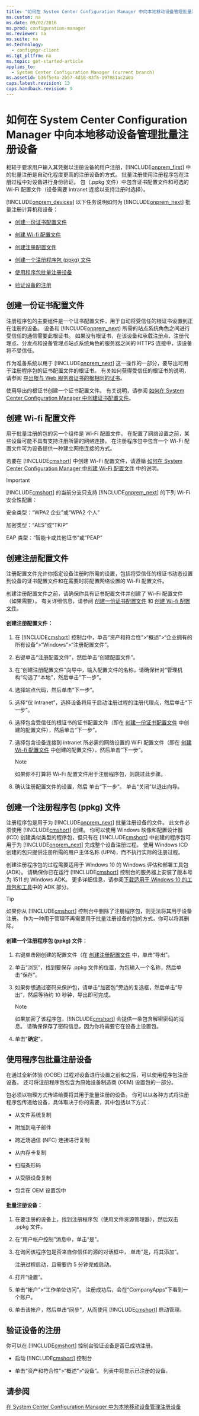 ```yaml
---
title: "如何在 System Center Configuration Manager 中向本地移动设备管理批量注册设备"
ms.custom: na
ms.date: 09/02/2016
ms.prod: configuration-manager
ms.reviewer: na
ms.suite: na
ms.technology: 
  - configmgr-client
ms.tgt_pltfrm: na
ms.topic: get-started-article
applies_to: 
  - System Center Configuration Manager (current branch)
ms.assetid: b36f5e4a-2b57-4d18-83f6-197081ac2a0a
caps.latest.revision: 13
caps.handback.revision: 9
---
```

# 如何在 System Center Configuration Manager 中向本地移动设备管理批量注册设备
相较于要求用户输入其凭据以注册设备的用户注册，[!INCLUDE[onprem_first](../LocTest/includes/onprem_first_md.md)] 中的批量注册是自动化程度更高的注册设备的方式。  批量注册使用注册程序包在注册过程中对设备进行身份验证。 包（.ppkg 文件）中包含证书配置文件和可选的 Wi\-Fi 配置文件（设备需要 intranet 连接以支持注册时选择）。  
  
 [!INCLUDE[onprem_devices](../LocTest/includes/onprem_devices_md.md)] 以下任务说明如何为 [!INCLUDE[onprem_next](../LocTest/includes/onprem_next_md.md)] 批量注册计算机和设备：  
  
-   [创建一份证书配置文件](#bkmk_createCert)  
  
-   [创建 Wi-fi 配置文件](#CreateWifi)  
  
-   [创建注册配置文件](#bkmk_createEnroll)  
  
-   [创建一个注册程序包 (ppkg) 文件](#bkmk_createPpkg)  
  
-   [使用程序包批量注册设备](#bkmk_getPpkg)  
  
-   [验证设备的注册](#bkmk_verifyEnroll)  
  
##  <a name="bkmk_createCert"></a> 创建一份证书配置文件  
 注册程序包的主要组件是一个证书配置文件，用于自动将受信任的根证书设置到正在注册的设备。  设备和 [!INCLUDE[onprem_next](../LocTest/includes/onprem_next_md.md)] 所需的站点系统角色之间进行受信任的通信需要此根证书。 如果没有根证书，在该设备和承载注册点、注册代理点、分发点和设备管理点站点系统角色的服务器之间的 HTTPS 连接中，该设备将不受信任。  
  
 作为准备系统以用于 [!INCLUDE[onprem_next](../LocTest/includes/onprem_next_md.md)] 这一操作的一部分，要导出可用于注册程序包的证书配置文件的根证书。 有关如何获得受信任的根证书的说明，请参阅 [导出根与 Web 服务器证书的根相同的证书](../LocTest/Set-up-certificates-for-trusted-communications-for-On-premises-Mobile-Device-Management-in-System-Center-Configuration-Manager.md#bkmk_exportCert)。  
  
 使用导出的根证书创建一个证书配置文件。 有关说明，请参阅 [如何在 System Center Configuration Manager 中创建证书配置文件](../LocTest/How-to-create-certificate-profiles-in-System-Center-Configuration-Manager.md)。  
  
##  <a name="CreateWifi"></a> 创建 Wi\-fi 配置文件  
 用于批量注册的包的另一个组件是 Wi\-Fi 配置文件。 在配置了网络设置之前，某些设备可能不具有支持注册所需的网络连接。 在注册程序包中包含一个 Wi\-Fi 配置文件可为设备提供一种建立网络连接的方式。  
  
 若要在 [!INCLUDE[cmshort](../LocTest/includes/cmshort_md.md)] 中创建 Wi\-Fi 配置文件，请遵循 [如何在 System Center Configuration Manager 中创建 Wi\-Fi 配置文件](../LocTest/How-to-create-Wi-Fi-profiles-in-System-Center-Configuration-Manager.md) 中的说明。  
  
> [!IMPORTANT]  
>  [!INCLUDE[cmshort](../LocTest/includes/cmshort_md.md)] 的当前分支只支持 [!INCLUDE[onprem_next](../LocTest/includes/onprem_next_md.md)] 的下列 Wi\-Fi 安全性配置：  
>   
>  安全类型：“WPA2 企业”或“WPA2 个人”  
>   
>  加密类型：“AES”或“TKIP”  
>   
>  EAP 类型：“智能卡或其他证书”或“PEAP”  
  
##  <a name="bkmk_createEnroll"></a> 创建注册配置文件  
 注册配置文件允许你指定设备注册时所需的设置，包括将受信任的根证书动态设置到设备的证书配置文件和在需要时将配置网络设置的 Wi\-Fi 配置文件。  
  
 创建注册配置文件之前，请确保你具有证书配置文件并创建了 Wi\-Fi 配置文件（如果需要）。 有关详细信息，请参阅 [创建一份证书配置文件](#bkmk_createCert) 和 [创建 Wi-fi 配置文件](#CreateWifi)。  
  
#### 创建注册配置文件：  
  
1.  在 [!INCLUDE[cmshort](../LocTest/includes/cmshort_md.md)] 控制台中，单击“资产和符合性”\>“概述”\>“企业拥有的所有设备”\>“Windows”\>“注册配置文件”。  
  
2.  右键单击“注册配置文件”，然后单击“创建配置文件”。  
  
3.  在“创建注册配置文件”向导中，输入配置文件的名称，请确保针对“管理机构”勾选了“本地”，然后单击“下一步”。  
  
4.  选择站点代码，然后单击“下一步”。  
  
5.  选择“仅 Intranet”，选择设备将用于启动注册过程的注册代理点，然后单击“下一步”。  
  
6.  选择包含受信任的根证书的证书配置文件（即在 [创建一份证书配置文件](#bkmk_createCert) 中创建的配置文件），然后单击“下一步”。  
  
7.  选择包含设备连接到 intranet 所必需的网络设置的 WiFi 配置文件（即在 [创建 Wi-fi 配置文件](#CreateWifi) 中创建的配置文件），然后单击“下一步”。  
  
    > [!NOTE]  
    >  如果你不打算将 Wi\-Fi 配置文件用于注册程序包，则跳过此步骤。  
  
8.  确认注册配置文件的设置，然后	单击“下一步”。 单击“关闭”以退出向导。  
  
##  <a name="bkmk_createPpkg"></a> 创建一个注册程序包 \(ppkg\) 文件  
 注册程序包是用于为 [!INCLUDE[onprem_next](../LocTest/includes/onprem_next_md.md)] 批量注册设备的文件。  此文件必须使用 [!INCLUDE[cmshort](../LocTest/includes/cmshort_md.md)] 创建。 你可以使用 Windows 映像和配置设计器 \(ICD\) 创建类似类型的程序包，但只有在 [!INCLUDE[cmshort](../LocTest/includes/cmshort_md.md)] 中创建的程序包可用于为 [!INCLUDE[onprem_next](../LocTest/includes/onprem_next_md.md)] 完成整个设备注册过程。 使用 Windows ICD 创建的包只提供注册所需的用户主体名称 \(UPN\)，而不执行实际的注册过程。  
  
 创建注册程序包的过程需要适用于 Windows 10 的 Windows 评估和部署工具包 \(ADK\)。  请确保你已在运行 [!INCLUDE[cmshort](../LocTest/includes/cmshort_md.md)] 控制台的服务器上安装了版本号为 1511 的 Windows ADK。 更多详细信息，请参阅[下载适用于 Windows 10 的工具包和工具](https://msdn.microsoft.com/windows/hardware/dn913721.aspx)中的 ADK 部分。  
  
> [!TIP]  
>  如果你从 [!INCLUDE[cmshort](../LocTest/includes/cmshort_md.md)] 控制台中删除了注册程序包，则无法将其用于设备注册。 作为一种用于管理不再需要用于批量注册设备的包的方式，你可以将其删除。  
  
#### 创建一个注册程序包 \(ppkg\) 文件：  
  
1.  右键单击刚创建的配置文件（在 [创建注册配置文件](#bkmk_createEnroll) 中，单击“导出”。  
  
2.  单击“浏览”，找到要保存 .ppkg 文件的位置，为包输入一个名称，然后单击“保存”。  
  
3.  如果你想通过密码来保护包，请单击“加密包”旁边的复选框，然后单击“导出”，然后等待约 10 秒钟，导出即可完成。  
  
    > [!NOTE]  
    >  如果加密了该程序包，[!INCLUDE[cmshort](../LocTest/includes/cmshort_md.md)] 会提供一条包含解密密码的消息。 请确保保存了密码信息，因为你将需要它在设备上设置包。  
  
4.  单击"**确定**"。  
  
##  <a name="bkmk_getPpkg"></a> 使用程序包批量注册设备  
 在通过全新体验 \(OOBE\) 过程对设备进行设置之前和之后，可以使用程序包注册设备。   还可将注册程序包包含为原始设备制造商 \(OEM\) 设置包的一部分。  
  
 包必须以物理方式传递给要将其用于批量注册的设备。 你可以以各种方式将注册程序包传递给设备，具体取决于你的需要，其中包括以下方式：  
  
-   从文件系统复制  
  
-   附加到电子邮件  
  
-   跨近场通信 \(NFC\) 连接进行复制  
  
-   从内存卡复制  
  
-   扫描条形码  
  
-   从受限设备复制  
  
-   包含在 OEM 设置包中  
  
#### 批量注册设备：  
  
1.  在要注册的设备上，找到注册程序包（使用文件资源管理器），然后双击 .ppkg 文件。  
  
2.  在“用户帐户控制”消息中，单击“是”。  
  
3.  在询问该程序包是否来自你信任的源的对话框中，	单击“是，将其添加”。  
  
     注册过程启动，且需要约 5 分钟完成启动。  
  
4.  打开“设置”。  
  
5.  单击“帐户”\>“工作单位访问”。 注册成功后，会在“CompanyApps”下看到一个账户。  
  
6.  单击该帐户，然后单击“同步”，从而使用 [!INCLUDE[cmshort](../LocTest/includes/cmshort_md.md)] 启动管理。  
  
##  <a name="bkmk_verifyEnroll"></a> 验证设备的注册  
 你可以在 [!INCLUDE[cmshort](../LocTest/includes/cmshort_md.md)] 控制台验证设备是否已成功注册。  
  
-   启动 [!INCLUDE[cmshort](../LocTest/includes/cmshort_md.md)] 控制台  
  
-   单击“资产和符合性”\>“概述”\>“设备”。 列表中将显示已注册的设备。  
  
## 请参阅  
 [在 System Center Configuration Manager 中为本地移动设备管理注册设备](../LocTest/Enroll-devices-for-On-premises-Mobile-Device-Management-in-System-Center-Configuration-Manager.md)